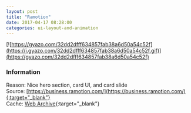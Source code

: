 ```yaml
---
layout: post
title: "Ramotion"
date: 2017-04-17 08:28:00
categories: ui-layout-and-animation
---
```


[![https://gyazo.com/32dd2dfff634857fab38a6d50a54c52f](https://i.gyazo.com/32dd2dfff634857fab38a6d50a54c52f.gif)](https://gyazo.com/32dd2dfff634857fab38a6d50a54c52f)

### Information
Reason: Nice hero section, card UI, and card slide  
Source: [https://business.ramotion.com/](https://business.ramotion.com/){:target="_blank"}  
Cache: [Web Archive](http://web.archive.org/web/20170417012601/https://business.ramotion.com/){:target="_blank"}
